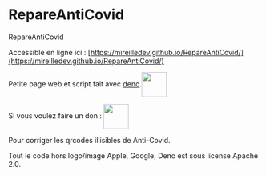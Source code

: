 # RepareAntiCovid
RepareAntiCovid

Accessible en ligne ici : [https://mireilledev.github.io/RepareAntiCovid/](https://mireilledev.github.io/RepareAntiCovid/)

Petite page web et script fait avec [deno](https://deno.land/).<a href="https://deno.land/"><img src="https://mireilledev.github.io/RepareAntiCovid/img/Deno.svg" width="50" style="vertical-align: middle;"></a>

Si vous voulez faire un don : <a href="https://github.com/sponsors/mireilledev?o=esb"><img src="https://mireilledev.github.io/RepareAntiCovid/img/Deno.svg" width="50" style="vertical-align: middle;"></a>


Pour corriger les qrcodes illisibles de Anti-Covid.

Tout le code hors logo/image Apple, Google, Deno est sous license Apache 2.0.


